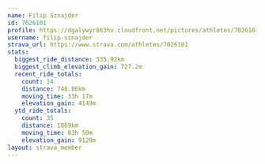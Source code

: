 ```yaml
---
name: Filip Sznajder
id: 7026101
profile: https://dgalywyr863hv.cloudfront.net/pictures/athletes/7026101/2123836/19/large.jpg
username: filip-sznajder
strava_url: https://www.strava.com/athletes/7026101
stats:
  biggest_ride_distance: 335.92km
  biggest_climb_elevation_gain: 727.2m
  recent_ride_totals:
    count: 14
    distance: 748.86km
    moving_time: 33h 17m
    elevation_gain: 4149m
  ytd_ride_totals:
    count: 35
    distance: 1869km
    moving_time: 83h 50m
    elevation_gain: 9120m
layout: strava_member
--- 
```

